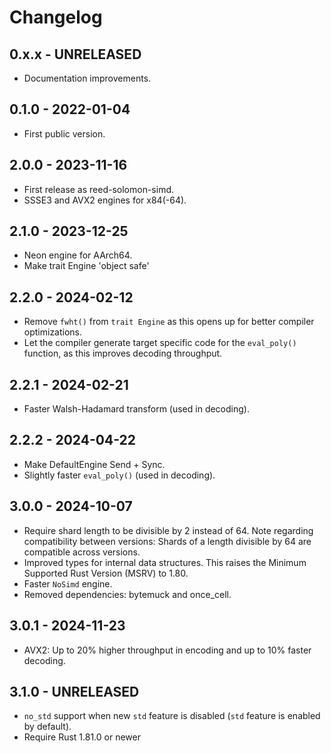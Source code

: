 # Changelog

## 0.x.x - UNRELEASED
- Documentation improvements.

## 0.1.0 - 2022-01-04
- First public version.

## 2.0.0 - 2023-11-16
- First release as reed-solomon-simd.
- SSSE3 and AVX2 engines for x84(-64).

## 2.1.0 - 2023-12-25
- Neon engine for AArch64.
- Make trait Engine 'object safe'

## 2.2.0 - 2024-02-12
- Remove `fwht()` from `trait Engine` as this opens up for better compiler optimizations.
- Let the compiler generate target specific code for the `eval_poly()` function, as this improves decoding throughput.

## 2.2.1 - 2024-02-21
- Faster Walsh-Hadamard transform (used in decoding).

## 2.2.2 - 2024-04-22
- Make DefaultEngine Send + Sync.
- Slightly faster `eval_poly()` (used in decoding).

## 3.0.0 - 2024-10-07
- Require shard length to be divisible by 2 instead of 64. Note regarding compatibility between versions: Shards of a length divisible by 64 are compatible across versions.
- Improved types for internal data structures. This raises the Minimum Supported Rust Version (MSRV) to 1.80.
- Faster `NoSimd` engine.
- Removed dependencies: bytemuck and once\_cell.

## 3.0.1 - 2024-11-23
- AVX2: Up to 20% higher throughput in encoding and up to 10% faster decoding.

## 3.1.0 - UNRELEASED
- `no_std` support when new `std` feature is disabled (`std` feature is enabled by default).
- Require Rust 1.81.0 or newer
